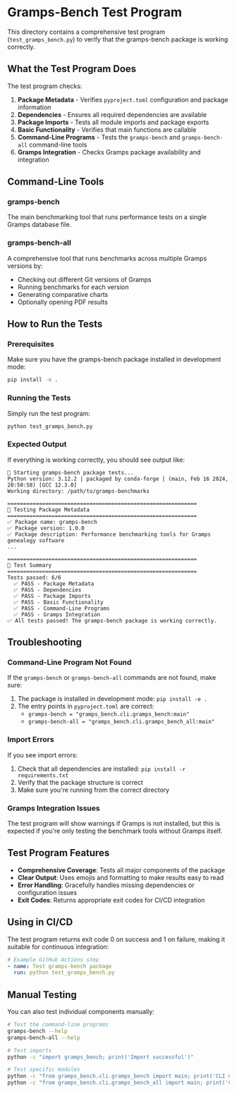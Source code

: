 # Gramps-Bench Test Program

This directory contains a comprehensive test program (`test_gramps_bench.py`) to verify that the gramps-bench package is working correctly.

## What the Test Program Does

The test program checks:

1. **Package Metadata** - Verifies `pyproject.toml` configuration and package information
2. **Dependencies** - Ensures all required dependencies are available
3. **Package Imports** - Tests all module imports and package exports
4. **Basic Functionality** - Verifies that main functions are callable
5. **Command-Line Programs** - Tests the `gramps-bench` and `gramps-bench-all` command-line tools
6. **Gramps Integration** - Checks Gramps package availability and integration

## Command-Line Tools

### gramps-bench
The main benchmarking tool that runs performance tests on a single Gramps database file.

### gramps-bench-all
A comprehensive tool that runs benchmarks across multiple Gramps versions by:
- Checking out different Git versions of Gramps
- Running benchmarks for each version
- Generating comparative charts
- Optionally opening PDF results

## How to Run the Tests

### Prerequisites

Make sure you have the gramps-bench package installed in development mode:

```bash
pip install -e .
```

### Running the Tests

Simply run the test program:

```bash
python test_gramps_bench.py
```

### Expected Output

If everything is working correctly, you should see output like:

```
🚀 Starting gramps-bench package tests...
Python version: 3.12.2 | packaged by conda-forge | (main, Feb 16 2024, 20:50:58) [GCC 12.3.0]
Working directory: /path/to/gramps-benchmarks

============================================================
🧪 Testing Package Metadata
============================================================
✅ Package name: gramps-bench
✅ Package version: 1.0.0
✅ Package description: Performance benchmarking tools for Gramps genealogy software
...

============================================================
🧪 Test Summary
============================================================
Tests passed: 6/6
  ✅ PASS - Package Metadata
  ✅ PASS - Dependencies
  ✅ PASS - Package Imports
  ✅ PASS - Basic Functionality
  ✅ PASS - Command-Line Programs
  ✅ PASS - Gramps Integration
✅ All tests passed! The gramps-bench package is working correctly.
```

## Troubleshooting

### Command-Line Program Not Found

If the `gramps-bench` or `gramps-bench-all` commands are not found, make sure:

1. The package is installed in development mode: `pip install -e .`
2. The entry points in `pyproject.toml` are correct:
   - `gramps-bench = "gramps_bench.cli.gramps_bench:main"`
   - `gramps-bench-all = "gramps_bench.cli.gramps_bench_all:main"`

### Import Errors

If you see import errors:

1. Check that all dependencies are installed: `pip install -r requirements.txt`
2. Verify that the package structure is correct
3. Make sure you're running from the correct directory

### Gramps Integration Issues

The test program will show warnings if Gramps is not installed, but this is expected if you're only testing the benchmark tools without Gramps itself.

## Test Program Features

- **Comprehensive Coverage**: Tests all major components of the package
- **Clear Output**: Uses emojis and formatting to make results easy to read
- **Error Handling**: Gracefully handles missing dependencies or configuration issues
- **Exit Codes**: Returns appropriate exit codes for CI/CD integration

## Using in CI/CD

The test program returns exit code 0 on success and 1 on failure, making it suitable for continuous integration:

```yaml
# Example GitHub Actions step
- name: Test gramps-bench package
  run: python test_gramps_bench.py
```

## Manual Testing

You can also test individual components manually:

```bash
# Test the command-line programs
gramps-bench --help
gramps-bench-all --help

# Test imports
python -c "import gramps_bench; print('Import successful')"

# Test specific modules
python -c "from gramps_bench.cli.gramps_bench import main; print('CLI module OK')"
python -c "from gramps_bench.cli.gramps_bench_all import main; print('CLI all module OK')"
``` 